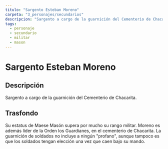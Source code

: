 ```yaml
---
titulo: "Sargento Esteban Moreno"
carpeta: "3_personajes/secundarios"
descripcion: "Sargento a cargo de la guarnición del Cementerio de Chacarita y líder de la Orden de los Guardianes."
tags:
  - personaje
  - secundario
  - militar
  - mason
---
```


# Sargento Esteban Moreno

## Descripción

Sargento a cargo de la guarnición del Cementerio de Chacarita.

## Trasfondo

Su estatus de Maese Masón supera por mucho su rango militar. Moreno es además líder de la Orden los Guardianes, en el cementerio de Chacarita. La guarnición de soldados no incluye a ningún "profano", aunque tampoco es que los soldados tengan elección una vez que caen bajo su mando. 